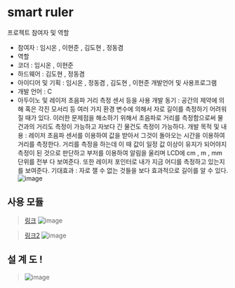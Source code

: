 # smart ruler
프로젝트 참여자 및 역할
- 참여자 : 임시온 , 이현준 , 김도현 , 정동겸
- 역할
- 코더 : 임시온 , 이현준
- 하드웨어 : 김도현 , 정동겸
- 아이디어 및 기획 : 임시온 , 정동겸 , 김도현 , 이현준
개발언어 및 사용프로그램
- 개발 언어 : C
- 아두이노 및 레이저 초음파 거리 측정 센서 등을 사용
개발 동기 : 공간의 제약에 의해 혹은 각진 모서리 등 여러 가지 환경 변수에
의해서 자로 길이를 측정하기 어려워 질 때가 있다. 이러한 문제점을
해소하기 위해서 초음파로 거리를 측정함으로써 물건과의 거리도 측정이
가능하고 자보다 긴 물건도 측정이 가능하다.
개발 목적 및 내용 : 레이저 초음파 센서를 이용하여 값을 받아서 그것이
돌아오는 시간을 이용하여 거리를 측정한다. 거리를 측정을 하는데 이 때
값이 일정 값 이상이 유지가 되어야지 측정이 된 것으로 판단하고 부저를
이용하여 알림을 울리며 LCD에 cm , m , mm 단위를 전부 다 보여준다. 또한
레이저 포인터로 내가 지금 어디를 측정하고 있는지를 보여준다.
기대효과 : 자로 잴 수 없는 것들을 보다 효과적으로 길이를 알 수 있다.
![image](https://user-images.githubusercontent.com/80656700/208301592-9195b68b-f5fe-4cf9-9636-a4e61f58c24e.png)

사용 모듈
---
> <a  href="https://www.devicemart.co.kr/goods/view?no=1329650">링크</a>
> ![image](https://user-images.githubusercontent.com/80656700/234747897-fabfd700-b3a9-43f3-aa02-138e449ad5a5.png)

> <a href="https://www.devicemart.co.kr/goods/view?no=1385533">링크2</a>
> ![image](https://user-images.githubusercontent.com/80656700/234748159-8daab87a-f924-497d-b7a7-30d958bc2632.png)

## 설 계 도 !
> ![image](https://user-images.githubusercontent.com/80656700/234748288-684c3ece-1438-47e0-b466-41347d98080b.png)
